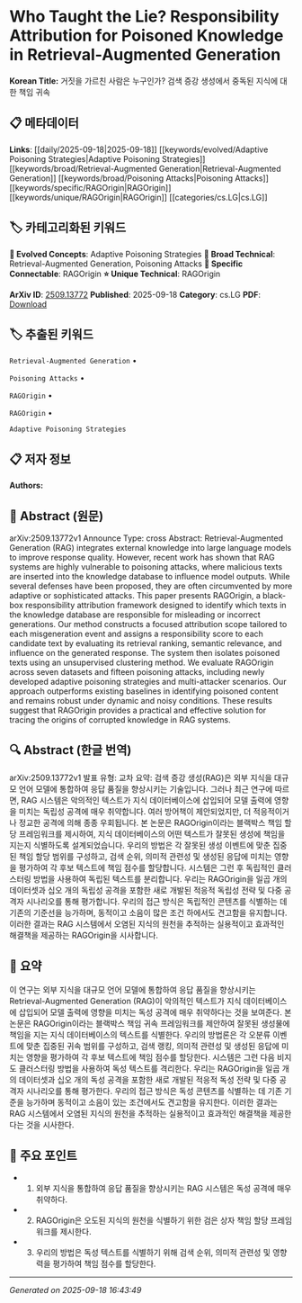 
# Who Taught the Lie? Responsibility Attribution for Poisoned Knowledge in Retrieval-Augmented Generation

**Korean Title:** 거짓을 가르친 사람은 누구인가? 검색 증강 생성에서 중독된 지식에 대한 책임 귀속

## 📋 메타데이터

**Links**: [[daily/2025-09-18|2025-09-18]] [[keywords/evolved/Adaptive Poisoning Strategies|Adaptive Poisoning Strategies]] [[keywords/broad/Retrieval-Augmented Generation|Retrieval-Augmented Generation]] [[keywords/broad/Poisoning Attacks|Poisoning Attacks]] [[keywords/specific/RAGOrigin|RAGOrigin]] [[keywords/unique/RAGOrigin|RAGOrigin]] [[categories/cs.LG|cs.LG]]

## 🏷️ 카테고리화된 키워드
**🚀 Evolved Concepts**: Adaptive Poisoning Strategies
**🔬 Broad Technical**: Retrieval-Augmented Generation, Poisoning Attacks
**🔗 Specific Connectable**: RAGOrigin
**⭐ Unique Technical**: RAGOrigin

**ArXiv ID**: [2509.13772](https://arxiv.org/abs/2509.13772)
**Published**: 2025-09-18
**Category**: cs.LG
**PDF**: [Download](https://arxiv.org/pdf/2509.13772.pdf)


## 🏷️ 추출된 키워드



`Retrieval-Augmented Generation` • 

`Poisoning Attacks` • 

`RAGOrigin` • 

`RAGOrigin` • 

`Adaptive Poisoning Strategies`



## 📋 저자 정보

**Authors:** 

## 📄 Abstract (원문)

arXiv:2509.13772v1 Announce Type: cross 
Abstract: Retrieval-Augmented Generation (RAG) integrates external knowledge into large language models to improve response quality. However, recent work has shown that RAG systems are highly vulnerable to poisoning attacks, where malicious texts are inserted into the knowledge database to influence model outputs. While several defenses have been proposed, they are often circumvented by more adaptive or sophisticated attacks.
  This paper presents RAGOrigin, a black-box responsibility attribution framework designed to identify which texts in the knowledge database are responsible for misleading or incorrect generations. Our method constructs a focused attribution scope tailored to each misgeneration event and assigns a responsibility score to each candidate text by evaluating its retrieval ranking, semantic relevance, and influence on the generated response. The system then isolates poisoned texts using an unsupervised clustering method. We evaluate RAGOrigin across seven datasets and fifteen poisoning attacks, including newly developed adaptive poisoning strategies and multi-attacker scenarios. Our approach outperforms existing baselines in identifying poisoned content and remains robust under dynamic and noisy conditions. These results suggest that RAGOrigin provides a practical and effective solution for tracing the origins of corrupted knowledge in RAG systems.

## 🔍 Abstract (한글 번역)

arXiv:2509.13772v1 발표 유형: 교차
요약: 검색 증강 생성(RAG)은 외부 지식을 대규모 언어 모델에 통합하여 응답 품질을 향상시키는 기술입니다. 그러나 최근 연구에 따르면, RAG 시스템은 악의적인 텍스트가 지식 데이터베이스에 삽입되어 모델 출력에 영향을 미치는 독립성 공격에 매우 취약합니다. 여러 방어책이 제안되었지만, 더 적응적이거나 정교한 공격에 의해 종종 우회됩니다.
본 논문은 RAGOrigin이라는 블랙박스 책임 할당 프레임워크를 제시하여, 지식 데이터베이스의 어떤 텍스트가 잘못된 생성에 책임을 지는지 식별하도록 설계되었습니다. 우리의 방법은 각 잘못된 생성 이벤트에 맞춘 집중된 책임 할당 범위를 구성하고, 검색 순위, 의미적 관련성 및 생성된 응답에 미치는 영향을 평가하여 각 후보 텍스트에 책임 점수를 할당합니다. 시스템은 그런 후 독립적인 클러스터링 방법을 사용하여 독립된 텍스트를 분리합니다. 우리는 RAGOrigin을 일곱 개의 데이터셋과 십오 개의 독립성 공격을 포함한 새로 개발된 적응적 독립성 전략 및 다중 공격자 시나리오를 통해 평가합니다. 우리의 접근 방식은 독립적인 콘텐츠를 식별하는 데 기존의 기준선을 능가하며, 동적이고 소음이 많은 조건 하에서도 견고함을 유지합니다. 이러한 결과는 RAG 시스템에서 오염된 지식의 원천을 추적하는 실용적이고 효과적인 해결책을 제공하는 RAGOrigin을 시사합니다.

## 📝 요약

이 연구는 외부 지식을 대규모 언어 모델에 통합하여 응답 품질을 향상시키는 Retrieval-Augmented Generation (RAG)이 악의적인 텍스트가 지식 데이터베이스에 삽입되어 모델 출력에 영향을 미치는 독성 공격에 매우 취약하다는 것을 보여준다. 본 논문은 RAGOrigin이라는 블랙박스 책임 귀속 프레임워크를 제안하여 잘못된 생성물에 책임을 지는 지식 데이터베이스의 텍스트를 식별한다. 우리의 방법론은 각 오분류 이벤트에 맞춘 집중된 귀속 범위를 구성하고, 검색 랭킹, 의미적 관련성 및 생성된 응답에 미치는 영향을 평가하여 각 후보 텍스트에 책임 점수를 할당한다. 시스템은 그런 다음 비지도 클러스터링 방법을 사용하여 독성 텍스트를 격리한다. 우리는 RAGOrigin을 일곱 개의 데이터셋과 십오 개의 독성 공격을 포함한 새로 개발된 적응적 독성 전략 및 다중 공격자 시나리오를 통해 평가한다. 우리의 접근 방식은 독성 콘텐츠를 식별하는 데 기존 기준을 능가하며 동적이고 소음이 있는 조건에서도 견고함을 유지한다. 이러한 결과는 RAG 시스템에서 오염된 지식의 원천을 추적하는 실용적이고 효과적인 해결책을 제공한다는 것을 시사한다.

## 🎯 주요 포인트


- 1. 외부 지식을 통합하여 응답 품질을 향상시키는 RAG 시스템은 독성 공격에 매우 취약하다.

- 2. RAGOrigin은 오도된 지식의 원천을 식별하기 위한 검은 상자 책임 할당 프레임워크를 제시한다.

- 3. 우리의 방법은 독성 텍스트를 식별하기 위해 검색 순위, 의미적 관련성 및 영향력을 평가하여 책임 점수를 할당한다.


---

*Generated on 2025-09-18 16:43:49*